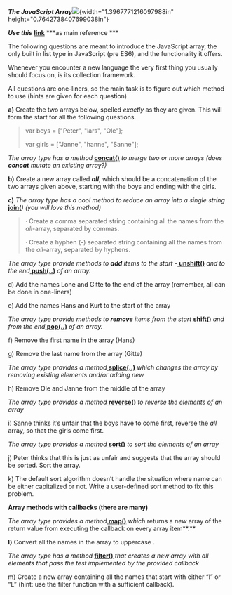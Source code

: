 ***The JavaScript
Array***![](media/image2.png){width="1.3967771216097988in"
height="0.7642738407699038in"}

***Use this***
[****link****](https://developer.mozilla.org/en-US/docs/Web/JavaScript/Guide/Indexed_collections#Array_object)
***as main reference ***

The following questions are meant to introduce the JavaScript array, the
only built in list type in JavaScript (pre ES6), and the functionality
it offers.

Whenever you encounter a new language the very first thing you usually
should focus on, is its collection framework.

All questions are one-liners, so the main task is to figure out which
method to use (hints are given for each question)

**a)** Create the two arrays below, spelled *exactly* as they are given.
This will form the start for all the following questions.

> var boys = \["Peter", "lars", "Ole"\];
>
> var girls = \["Janne", "hanne", "Sanne"\];

*The array type has a method*
[**concat()**](https://developer.mozilla.org/en-US/docs/Web/JavaScript/Reference/Global_Objects/Array/concat)
*to merge two or more arrays (does **concat** mutate an existing
array?)*

**b)** Create a new array called ***all***, which should be a
concatenation of the two arrays given above, starting with the boys and
ending with the girls.

**c)** *The array type has a cool method to *reduce* an array into a
single string*
[**join(**](https://developer.mozilla.org/en-US/docs/Web/JavaScript/Reference/Global_Objects/Array/join)*)
(you will love this method)*

> · Create a comma separated string containing all the names from the
> *all*-array, separated by commas.
>
> · Create a hyphen (-) separated string containing all the names from
> the *all*-array, separated by hyphens.

*The array type provide methods to **add** items to the start -*[
](https://developer.mozilla.org/en-US/docs/Web/JavaScript/Reference/Global_Objects/Array/unshift)[**unshift**](https://developer.mozilla.org/en-US/docs/Web/JavaScript/Reference/Global_Objects/Array/unshift)[**()**](https://developer.mozilla.org/en-US/docs/Web/JavaScript/Reference/Global_Objects/Array/unshift)
*and to the end*[
](https://developer.mozilla.org/en-US/docs/Web/JavaScript/Reference/Global_Objects/Array/push)[**push(..)**](https://developer.mozilla.org/en-US/docs/Web/JavaScript/Reference/Global_Objects/Array/push)
*of an array.*

d\) Add the names Lone and Gitte to the end of the array (remember, all
can be done in one-liners)

e\) Add the names Hans and Kurt to the start of the array

*The array type provide methods to **remove** items from the start*[
](https://developer.mozilla.org/en-US/docs/Web/JavaScript/Reference/Global_Objects/Array/shift)[**s**](https://developer.mozilla.org/en-US/docs/Web/JavaScript/Reference/Global_Objects/Array/shift)[**hift()**](https://developer.mozilla.org/en-US/docs/Web/JavaScript/Reference/Global_Objects/Array/shift)
*and from the end*[
](https://developer.mozilla.org/en-US/docs/Web/JavaScript/Reference/Global_Objects/Array/pop)[**pop(..)**](https://developer.mozilla.org/en-US/docs/Web/JavaScript/Reference/Global_Objects/Array/pop)
*of an array.*

f\) Remove the first name in the array (Hans)

g\) Remove the last name from the array (Gitte)

*The array type provides a method*[
](https://developer.mozilla.org/en-US/docs/Web/JavaScript/Reference/Global_Objects/Array/splice)[**splice(..)**](https://developer.mozilla.org/en-US/docs/Web/JavaScript/Reference/Global_Objects/Array/splice)
*which changes the array by removing existing elements and/or adding
new*

h\) Remove Ole and Janne from the middle of the array

*The array type provides a method*[
](https://developer.mozilla.org/en-US/docs/Web/JavaScript/Reference/Global_Objects/Array/reverse)[**reverse()**](https://developer.mozilla.org/en-US/docs/Web/JavaScript/Reference/Global_Objects/Array/reverse)
*to reverse the elements of an array*

i\) Sanne thinks it’s unfair that the boys have to come first, reverse
the *all* array, so that the girls come first.

*The array type provides a method*[
](https://developer.mozilla.org/en-US/docs/Web/JavaScript/Reference/Global_Objects/Array/sort)[**sort()**](https://developer.mozilla.org/en-US/docs/Web/JavaScript/Reference/Global_Objects/Array/sort)
*to sort the elements of an array*

j\) Peter thinks that this is just as unfair and suggests that the array
should be sorted. Sort the array.

k\) The default sort algorithm doesn’t handle the situation where name
can be either capitalized or not. Write a user-defined sort method to
fix this problem.

**Array methods with callbacks (there are many)**

*The array type provides a method*[
](https://developer.mozilla.org/en-US/docs/Web/JavaScript/Reference/Global_Objects/Array/map)[**map()**](https://developer.mozilla.org/en-US/docs/Web/JavaScript/Reference/Global_Objects/Array/map)
*which* returns a *new* array of the return value from executing the
callback on every array item**.**

**l)** Convert all the names in the array to uppercase .

*The array type has a method*
[**filter()**](https://developer.mozilla.org/en-US/docs/Web/JavaScript/Reference/Global_Objects/Array/filter)
*that creates a new array with all elements that pass the test
implemented by the provided callback*

m\) Create a new array containing all the names that start with either
“l” or “L” (hint: use the filter function with a sufficient callback).
